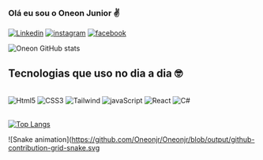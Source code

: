 
### Olá eu sou o Oneon Junior ✌️ 

[![Linkedin](https://img.shields.io/badge/LinkedIn-0077B5?style=for-the-badge&logo=linkedin&logoColor=white)](https://www.linkedin.com/in/oneonjunior/)
[![instagram](https://img.shields.io/badge/Instagram-E4405F?style=for-the-badge&logo=instagram&logoColor=white)](https://www.instagram.com/oneonjunior/)
[![facebook](https://img.shields.io/badge/Facebook-1877F2?style=for-the-badge&logo=facebook&logoColor=white)](https://www.facebook.com/oneon.junior)


![Oneon GitHub stats](https://github-readme-stats.vercel.app/api?username=Oneonjr&show_icons=true&theme=dracula)

## Tecnologias que uso no dia a dia 🤓

<div style="sisplay: inline_block"><br/>
    <img alt="Html5" src="https://img.shields.io/badge/HTML5-E34F26?style=for-the-badge&logo=html5&logoColor=white"/>
    <img alt="CSS3" src="https://img.shields.io/badge/CSS3-1572B6?style=for-the-badge&logo=css3&logoColor=white"/>
    <img alt="Tailwind" src="https://img.shields.io/badge/Tailwind_CSS-38B2AC?style=for-the-badge&logo=tailwind-css&logoColor=white"/>
    <img alt="javaScript" src="https://img.shields.io/badge/JavaScript-F7DF1E?style=for-the-badge&logo=javascript&logoColor=black"/>
    <img alt="React" src="https://img.shields.io/badge/React-20232A?style=for-the-badge&logo=react&logoColor=61DAFB"/>
    <img alt="C#" src="https://img.shields.io/badge/C%23-239120?style=for-the-badge&logo=c-sharp&logoColor=white"/>
   
</div><br/>

[![Top Langs](https://github-readme-stats.vercel.app/api/top-langs/?username=Oneonjr&langs_count=4)](https://github.com/Oneonjr/Oneonjr/blob/main/README.md)

![Snake animation](https://github.com/Oneonjr/Oneonjr/blob/output/github-contribution-grid-snake.svg





